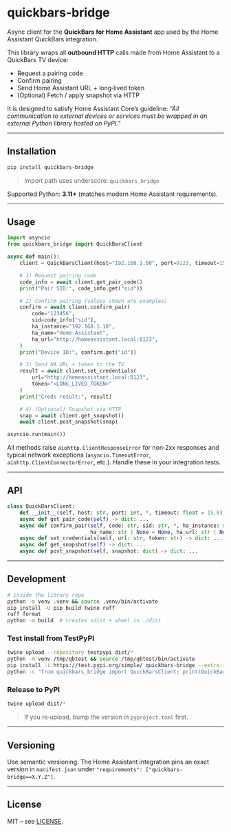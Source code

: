 # quickbars-bridge

Async client for the **QuickBars for Home Assistant** app used by the Home Assistant QuickBars integration.

This library wraps all **outbound HTTP** calls made from Home Assistant to a QuickBars TV device:
- Request a pairing code
- Confirm pairing
- Send Home Assistant URL + long‑lived token
- (Optional) Fetch / apply snapshot via HTTP

It is designed to satisfy Home Assistant Core’s guideline: *“All communication to external devices or services must be wrapped in an external Python library hosted on PyPI.”*

---

## Installation

```bash
pip install quickbars-bridge
```

> Import path uses underscore: `quickbars_bridge`

Supported Python: **3.11+** (matches modern Home Assistant requirements).

---

## Usage

```python
import asyncio
from quickbars_bridge import QuickBarsClient

async def main():
    client = QuickBarsClient(host="192.168.1.50", port=9123, timeout=15.0)

    # 1) Request pairing code
    code_info = await client.get_pair_code()
    print("Pair SID:", code_info.get("sid"))

    # 2) Confirm pairing (values shown are examples)
    confirm = await client.confirm_pair(
        code="123456",
        sid=code_info["sid"],
        ha_instance="192.168.1.10",
        ha_name="Home Assistant",
        ha_url="http://homeassistant.local:8123",
    )
    print("Device ID:", confirm.get("id"))

    # 3) Send HA URL + token to the TV
    result = await client.set_credentials(
        url="http://homeassistant.local:8123",
        token="<LONG_LIVED_TOKEN>"
    )
    print("Creds result:", result)

    # 4) (Optional) Snapshot via HTTP
    snap = await client.get_snapshot()
    await client.post_snapshot(snap)

asyncio.run(main())
```

All methods raise `aiohttp.ClientResponseError` for non‑2xx responses and typical network exceptions
(`asyncio.TimeoutError`, `aiohttp.ClientConnectorError`, etc.). Handle these in your integration tests.

---

## API

```py
class QuickBarsClient:
    def __init__(self, host: str, port: int, *, timeout: float = 15.0) -> None: ...
    async def get_pair_code(self) -> dict: ...
    async def confirm_pair(self, code: str, sid: str, *, ha_instance: str | None = None,
                           ha_name: str | None = None, ha_url: str | None = None) -> dict: ...
    async def set_credentials(self, url: str, token: str) -> dict: ...
    async def get_snapshot(self) -> dict: ...
    async def post_snapshot(self, snapshot: dict) -> dict: ...
```

---

## Development

```bash
# inside the library repo
python -m venv .venv && source .venv/bin/activate
pip install -U pip build twine ruff
ruff format
python -m build  # creates sdist + wheel in ./dist
```

### Test install from TestPyPI

```bash
twine upload --repository testpypi dist/*
python -m venv /tmp/qbtest && source /tmp/qbtest/bin/activate
pip install -i https://test.pypi.org/simple/ quickbars-bridge --extra-index-url https://pypi.org/simple
python -c "from quickbars_bridge import QuickBarsClient; print(QuickBarsClient)"
```

### Release to PyPI

```bash
twine upload dist/*
```

> If you re‑upload, bump the version in `pyproject.toml` first.

---

## Versioning

Use semantic versioning. The Home Assistant integration pins an exact version in `manifest.json` under
`"requirements": ["quickbars-bridge==X.Y.Z"]`.

---

## License

MIT – see [LICENSE](./LICENSE).
